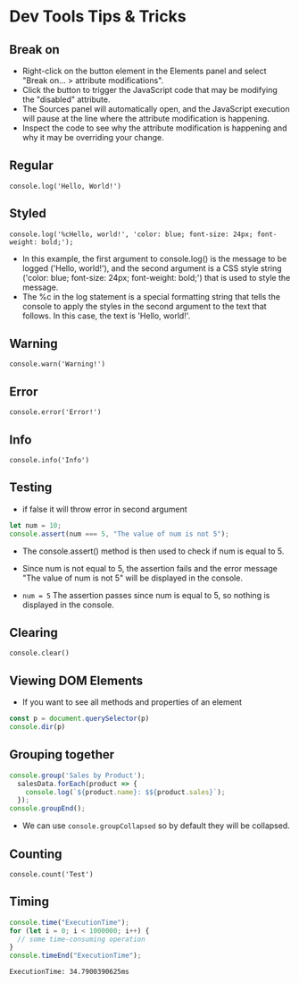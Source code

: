 # Dev Tools Tips & Tricks

## Break on

- Right-click on the button element in the Elements panel and select "Break on... > attribute modifications".
- Click the button to trigger the JavaScript code that may be modifying the "disabled" attribute.
- The Sources panel will automatically open, and the JavaScript execution will pause at the line where the attribute modification is happening.
- Inspect the code to see why the attribute modification is happening and why it may be overriding your change.

## Regular

`console.log('Hello, World!')`

## Styled

`console.log('%cHello, world!', 'color: blue; font-size: 24px; font-weight: bold;');`

- In this example, the first argument to console.log() is the message to be logged ('Hello, world!'), and the second argument is a CSS style string ('color: blue; font-size: 24px; font-weight: bold;') that is used to style the message.
- The %c in the log statement is a special formatting string that tells the console to apply the styles in the second argument to the text that follows. In this case, the text is 'Hello, world!'.

## Warning

`console.warn('Warning!')`

## Error

`console.error('Error!')`

## Info

`console.info('Info')`

## Testing

- if false it will throw error in second argument

```JavaScript
let num = 10;
console.assert(num === 5, "The value of num is not 5");
```

- The console.assert() method is then used to check if num is equal to 5.
- Since num is not equal to 5, the assertion fails and the error message "The value of num is not 5" will be displayed in the console.

- `num = 5` The assertion passes since num is equal to 5, so nothing is displayed in the console.

## Clearing

`console.clear()`

## Viewing DOM Elements

- If you want to see all methods and properties of an element

```JavaScript
const p = document.querySelector(p)
console.dir(p)
```

## Grouping together

```JavaScript
console.group('Sales by Product');
  salesData.forEach(product => {
    console.log(`${product.name}: $${product.sales}`);
  });
console.groupEnd();
```

- We can use `console.groupCollapsed` so by default they will be collapsed.

## Counting

`console.count('Test')`

## Timing

```JavaScript
console.time("ExecutionTime");
for (let i = 0; i < 1000000; i++) {
  // some time-consuming operation
}
console.timeEnd("ExecutionTime");
```
`ExecutionTime: 34.7900390625ms`

